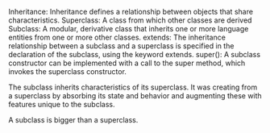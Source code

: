 Inheritance: Inheritance defines a relationship between objects that share characteristics.
Superclass: A class from which other classes are derived
Subclass: A modular, derivative class that inherits one or more language entities from one or more other classes.
extends: The inheritance relationship between a subclass and a superclass is specified in the declaration of the subclass, using the keyword extends.
super(): A subclass constructor can be implemented with a call to the super method, which invokes the superclass constructor.

The subclass inherits characteristics of its superclass. It was creating from a superclass by absorbing its state and behavior and augmenting these with features unique to the subclass.

A subclass is bigger than a superclass.
